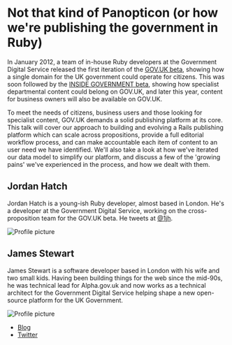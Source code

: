 # Not that kind of Panopticon (or how we're publishing the government in Ruby)

In January 2012, a team of in-house Ruby developers at the Government Digital Service released the first iteration of the [GOV.UK beta](https://www.gov.uk/), showing how a single domain for the UK government could operate for citizens. This was soon followed by the [INSIDE GOVERNMENT beta](https://www.gov.uk/government/), showing how specialist departmental content could belong on GOV.UK, and later this year, content for business owners will also be available on GOV.UK.

To meet the needs of citizens, business users and those looking for specialist content, GOV.UK demands a solid publishing platform at its core. This talk will cover our approach to building and evolving a Rails publishing platform which can scale across propositions, provide a full editorial workflow process, and can make accountable each item of content to an user need we have identified. We'll also take a look at how we've iterated our data model to simplify our platform, and discuss a few of the 'growing pains' we've experienced in the process, and how we dealt with them. 

## Jordan Hatch

Jordan Hatch is a young-ish Ruby developer, almost based in London. He's a developer at the Government Digital Service, working on the cross-proposition team for the GOV.UK beta. He tweets at [@1jh](http://twitter.com/1jh).

![Profile picture](http://farm7.staticflickr.com/6141/6012987592_f92e29cf92_b_d.jpg)

## James Stewart

James Stewart is a software developer based in London with his wife and two small kids. Having been building things for the web since the mid-90s, he was technical lead for Alpha.gov.uk and now works as a technical architect for the Government Digital Service helping shape a new open-source platform for the UK Government.

![Profile picture](https://github.com/jystewart/call-for-proposals/raw/master/rebuilding_government/profile_picture.jpg)

- [Blog](http://jystewart.net)
- [Twitter](http://twitter.com/jystewart)
